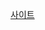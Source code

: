 [사이트](https://www.saramin.co.kr/zf_user/jobs/relay/view?isMypage=no&rec_idx=44603242&recommend_ids=eJxdkMkRw0AIBKPxn3MG3g5E%2BWfhlWSvKD%2B7gGYgAuUVfpTixXcE3ES4UC4MySKOsr6rJmDu5uwyxA%2BtKRwqZyNPld6z4Wjfqswm5FHRSuKJEWT9VXUjRS1HDIS47cwuqyHHXsWl%2BqLBOFPpumKouq3GNzL6NOMDdQNAYg%3D%3D&view_type=search&searchType=search&gz=1&t_ref_content=generic&t_ref=search&paid_fl=n&search_uuid=0c573031-1bd3-4203-9ab1-875bff28e42f#seq=0)